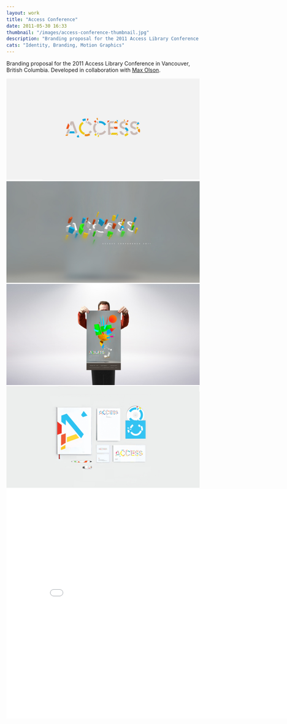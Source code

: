 ```yaml
---
layout: work
title: "Access Conference"
date: 2011-05-30 16:33
thumbnail: "/images/access-conference-thumbnail.jpg"
description: "Branding proposal for the 2011 Access Library Conference in Vancouver, British Columbia. Developed in collaboration with Max Olson."
cats: "Identity, Branding, Motion Graphics"
---
```


<p class="work-content">Branding proposal for the 2011 Access Library Conference in Vancouver, British Columbia. Developed in collaboration with <a href="http://maxolson.ca/?portfolio=access" title="Max Olson">Max Olson</a>.</p>

<img src="/images/01-access-conference.jpg" alt="Access Conference Wordmark" />
<img src="/images/02-access-conference.jpg" alt="Access Conference 3D mark" />
<img src="/images/03-access-conference.jpg" alt="Access Conference Poster" />
<img src="/images/04-access-conference.jpg" alt="Access Conference Stationery." />

<div class="container">
    <div class="vendor">
		<iframe src="//player.vimeo.com/video/38350867?title=0&amp;byline=0&amp;portrait=0&amp;color=ffffff" width="828" height="600" frameborder="0"> </iframe>
	</div>
</div>